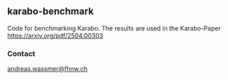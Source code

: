 ## karabo-benchmark

Code for benchmarking Karabo. The results are used in the Karabo-Paper
https://arxiv.org/pdf/2504.00303

### Contact
andreas.wassmer@fhnw.ch

